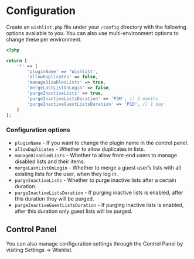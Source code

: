# Configuration

Create an `wishlist.php` file under your `/config` directory with the following options available to you. You can also use multi-environment options to change these per environment.

```php
<?php

return [
    '*' => [
        'pluginName' => 'Wishlist',
        'allowDuplicates' => false,
        'manageDisabledLists' => true,
        'mergeLastListOnLogin' => false,
        'purgeInactiveLists' => true,
        'purgeInactiveListsDuration' => 'P3M', // 3 months
        'purgeInactiveGuestListsDuration' => 'P1D', // 1 day
    ]
];
```

### Configuration options

- `pluginName` - If you want to change the plugin name in the control panel.
- `allowDuplicates` - Whether to allow duplicates in lists.
- `manageDisabledLists` - Whether to allow front-end users to manage disabled lists and their items.
- `mergeLastListOnLogin` - Whether to merge a guest user’s lists with all existing lists for the user, when they log in.
- `purgeInactiveLists` - Whether to purge inactive lists after a certain duration.
- `purgeInactiveListsDuration` - If purging inactive lists is enabled, after this duration they will be purged.
- `purgeInactiveGuestListsDuration` - If purging inactive lists is enabled, after this duration only guest lists will be purged.

## Control Panel

You can also manage configuration settings through the Control Panel by visiting Settings → Wishlist.
